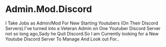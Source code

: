 # Admin.Mod.Discord
I Take Jobs as Admin/Mod For New Starting Youtubers  (On Their Discord Servers).I've turned into a Veteran Admin on One Youtuber Discord Server not so long ago,Sady he Quit Discord.So I am Currently looking for a New Youtube Discord Server To Manage And Look out For..
